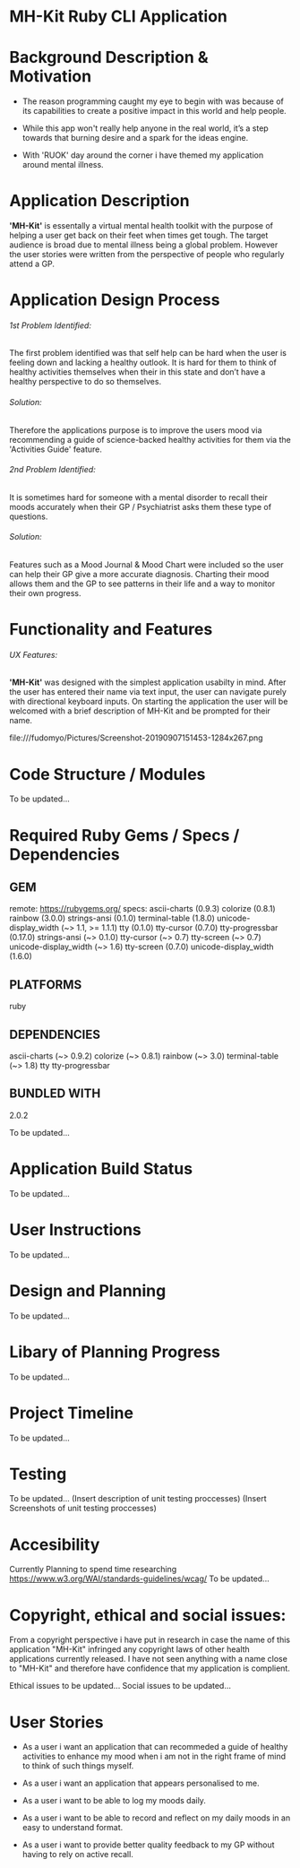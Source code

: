 # MH-Kit Ruby CLI Application

# Background Description & Motivation
- The reason programming caught my eye to begin with was because of its capabilities to create a positive impact in this world and help people. 

- While this app won't really help anyone in the real world,  it’s a step towards that burning desire and a spark for the ideas engine.

- With 'RUOK' day around the corner i have themed my application around mental illness.

# Application Description
**'MH-Kit'** is essentally a virtual mental health toolkit with the purpose of helping a user get back on their feet when times get tough. The target audience is broad due to mental illness being a global problem. However the user stories were written from the perspective of people who regularly attend a GP.
# Application Design Process
###### 1st Problem Identified:
The first problem identified was that self help can be hard when the user is feeling down and lacking a healthy outlook. It is hard for them to think of healthy activities themselves when their in this state and don’t have a healthy perspective to do so themselves.
###### Solution:
Therefore the applications purpose is to improve the users mood via recommending a guide of science-backed healthy activities for them via the 'Activities Guide' feature.
###### 2nd Problem Identified:
It is sometimes hard for someone with a mental disorder to recall their moods accurately when their GP / Psychiatrist asks them these type of questions.
###### Solution:
Features such as a Mood Journal & Mood Chart were included so the user can help their GP give a more accurate diagnosis. Charting their mood allows them and the GP to see patterns in their life and a way to monitor their own progress.

# Functionality and Features
###### UX Features:
**'MH-Kit'** was designed with the simplest application usabilty in mind. After the user has entered their name via text input, the user can navigate purely with directional keyboard inputs. On starting the application the user will be welcomed with a brief description of MH-Kit and be prompted for their name.

file:///fudomyo/Pictures/Screenshot-20190907151453-1284x267.png

# Code Structure / Modules
To be updated...

# Required Ruby Gems / Specs / Dependencies
## GEM
  remote: https://rubygems.org/
  specs:
    ascii-charts (0.9.3)
    colorize (0.8.1)
    rainbow (3.0.0)
    strings-ansi (0.1.0)
    terminal-table (1.8.0)
    unicode-display_width (~> 1.1, >= 1.1.1)
    tty (0.1.0)
    tty-cursor (0.7.0)
    tty-progressbar (0.17.0)
    strings-ansi (~> 0.1.0)
    tty-cursor (~> 0.7)
    tty-screen (~> 0.7)
    unicode-display_width (~> 1.6)
    tty-screen (0.7.0)
    unicode-display_width (1.6.0)

## PLATFORMS
  ruby

## DEPENDENCIES
  ascii-charts (~> 0.9.2)
  colorize (~> 0.8.1)
  rainbow (~> 3.0)
  terminal-table (~> 1.8)
  tty
  tty-progressbar

## BUNDLED WITH
   2.0.2
   
To be updated...

# Application Build Status
To be updated...

# User Instructions
To be updated...

# Design and Planning
To be updated...

# Libary of Planning Progress
To be updated...

# Project Timeline
To be updated...

# Testing
To be updated...
(Insert description of unit testing proccesses)
(Insert Screenshots of unit testing proccesses)


# Accesibility 
Currently Planning to spend time researching https://www.w3.org/WAI/standards-guidelines/wcag/
To be updated...

# Copyright, ethical and social issues:
From a copyright perspective i have put in research in case the name of this application "MH-Kit" infringed any copyright laws of other health applications currently released. I have not seen anything with a name close to "MH-Kit" and therefore have confidence that my application is complient.

Ethical issues to be updated...
Social issues to be updated...

# User Stories
- As a user i want an application that can recommeded a guide of healthy activities to enhance my mood when i am not in the right frame of mind to think of such things myself.

- As a user i want an application that appears personalised to me.

- As a user i want to be able to log my moods daily.

- As a user i want to be able to record and reflect on my daily moods in an easy to understand format.

- As a user i want to provide better quality feedback to my GP without having to rely on active recall.
